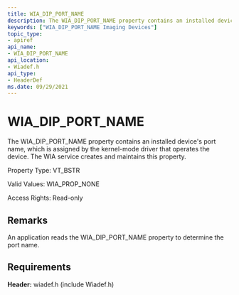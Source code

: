 ```yaml
---
title: WIA_DIP_PORT_NAME
description: The WIA_DIP_PORT_NAME property contains an installed device's port name, which is assigned by the kernel-mode driver that operates the device. The WIA service creates and maintains this property.
keywords: ["WIA_DIP_PORT_NAME Imaging Devices"]
topic_type:
- apiref
api_name:
- WIA_DIP_PORT_NAME
api_location:
- Wiadef.h
api_type:
- HeaderDef
ms.date: 09/29/2021
---
```


# WIA_DIP_PORT_NAME

The WIA_DIP_PORT_NAME property contains an installed device's port name, which is assigned by the kernel-mode driver that operates the device. The WIA service creates and maintains this property.

Property Type: VT_BSTR

Valid Values: WIA_PROP_NONE

Access Rights: Read-only

## Remarks

An application reads the WIA_DIP_PORT_NAME property to determine the port name.

## Requirements

**Header:** wiadef.h (include Wiadef.h)
